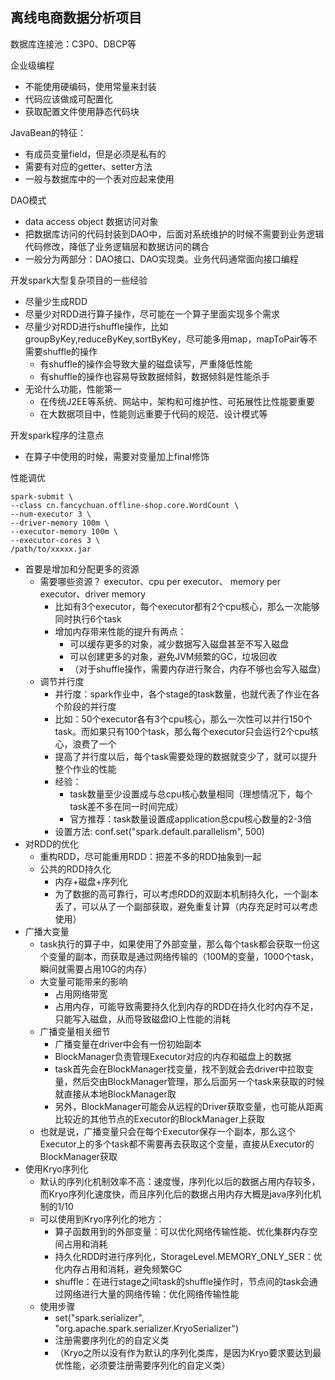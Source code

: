 ## 离线电商数据分析项目


数据库连接池：C3P0、DBCP等

企业级编程
- 不能使用硬编码，使用常量来封装
- 代码应该做成可配置化
- 获取配置文件使用静态代码块

JavaBean的特征：
- 有成员变量field，但是必须是私有的
- 需要有对应的getter、setter方法
- 一般与数据库中的一个表对应起来使用


DAO模式
- data access object 数据访问对象
- 把数据库访问的代码封装到DAO中，后面对系统维护的时候不需要到业务逻辑代码修改，降低了业务逻辑层和数据访问的耦合
- 一般分为两部分：DAO接口、DAO实现类。业务代码通常面向接口编程


开发spark大型复杂项目的一些经验
- 尽量少生成RDD
- 尽量少对RDD进行算子操作，尽可能在一个算子里面实现多个需求
- 尽量少对RDD进行shuffle操作，比如groupByKey,reduceByKey,sortByKey，尽可能多用map，mapToPair等不需要shuffle的操作
    - 有shuffle的操作会导致大量的磁盘读写，严重降低性能
    - 有shuffle的操作也容易导致数据倾斜，数据倾斜是性能杀手
- 无论什么功能，性能第一
    - 在传统J2EE等系统、网站中，架构和可维护性、可拓展性比性能要重要
    - 在大数据项目中，性能则远重要于代码的规范、设计模式等
    
    
开发spark程序的注意点
- 在算子中使用的时候，需要对变量加上final修饰

性能调优
```
spark-submit \
--class cn.fancychuan.offline-shop.core.WordCount \
--num-executor 3 \
--driver-memory 100m \
--executor-memory 100m \
--executor-cores 3 \
/path/to/xxxxx.jar
```
- 首要是增加和分配更多的资源
    - 需要哪些资源？ executor、cpu per executor、 memory per executor、driver memory
        - 比如有3个executor，每个executor都有2个cpu核心，那么一次能够同时执行6个task
        - 增加内存带来性能的提升有两点：
            - 可以缓存更多的对象，减少数据写入磁盘甚至不写入磁盘
            - 可以创建更多的对象，避免JVM频繁的GC，垃圾回收
            - （对于shuffle操作，需要内存进行聚合，内存不够也会写入磁盘）
    - 调节并行度
        - 并行度：spark作业中，各个stage的task数量，也就代表了作业在各个阶段的并行度
        - 比如：50个executor各有3个cpu核心，那么一次性可以并行150个task。而如果只有100个task，那么每个executor只会运行2个cpu核心，浪费了一个
        - 提高了并行度以后，每个task需要处理的数据就变少了，就可以提升整个作业的性能
        - 经验：
            - task数量至少设置成与总cpu核心数量相同（理想情况下，每个task差不多在同一时间完成）
            - 官方推荐：task数量设置成application总cpu核心数量的2-3倍
        - 设置方法: conf.set("spark.default.parallelism", 500) 
- 对RDD的优化
    - 重构RDD，尽可能重用RDD：把差不多的RDD抽象到一起
    - 公共的RDD持久化
        - 内存+磁盘+序列化
        - 为了数据的高可靠行，可以考虑RDD的双副本机制持久化，一个副本丢了，可以从了一个副部获取，避免重复计算（内存充足时可以考虑使用）
- 广播大变量
    - task执行的算子中，如果使用了外部变量，那么每个task都会获取一份这个变量的副本，而获取是通过网络传输的（100M的变量，1000个task，瞬间就需要占用10G的内存）
    - 大变量可能带来的影响
        - 占用网络带宽
        - 占用内存，可能导致需要持久化到内存的RDD在持久化时内存不足，只能写入磁盘，从而导致磁盘IO上性能的消耗
    - 广播变量相关细节
        - 广播变量在driver中会有一份初始副本
        - BlockManager负责管理Executor对应的内存和磁盘上的数据
        - task首先会在BlockManager找变量，找不到就会去driver中拉取变量，然后交由BlockManager管理，那么后面另一个task来获取的时候就直接从本地BlockManager取
        - 另外，BlockManager可能会从远程的Driver获取变量，也可能从距离比较近的其他节点的Executor的BlockManager上获取
    - 也就是说，广播变量只会在每个Executor保存一个副本，那么这个Executor上的多个task都不需要再去获取这个变量，直接从Executor的BlockManager获取
- 使用Kryo序列化
    - 默认的序列化机制效率不高：速度慢，序列化以后的数据占用内存较多，而Kryo序列化速度快，而且序列化后的数据占用内存大概是java序列化机制的1/10
    - 可以使用到Kryo序列化的地方：
        - 算子函数用到的外部变量：可以优化网络传输性能、优化集群内存空间占用和消耗
        - 持久化RDD时进行序列化，StorageLevel.MEMORY_ONLY_SER：优化内存占用和消耗，避免频繁GC
        - shuffle：在进行stage之间task的shuffle操作时，节点间的task会通过网络进行大量的网络传输：优化网络传输性能
    - 使用步骤
        - set("spark.serializer", "org.apache.spark.serializer.KryoSerializer")
        - 注册需要序列化的的自定义类
        - （Kryo之所以没有作为默认的序列化类库，是因为Kryo要求要达到最优性能，必须要注册需要序列化的自定义类）